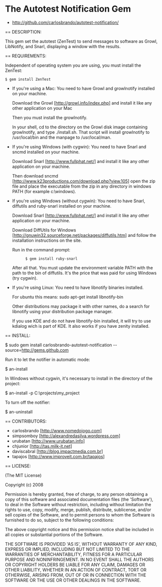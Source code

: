 The Autotest Notification Gem
=============================

* http://github.com/carlosbrando/autotest-notification/


== DESCRIPTION:

This gem set the autotest (ZenTest) to send messages to software as Growl, LibNotify, and Snarl, displaying a window with the results.


== REQUIREMENTS:

Independent of operating system you are using, you must install the ZenTest:

	$ gem install ZenTest


* If you're using a Mac:
    You need to have Growl and growlnotify installed on your machine.
    
    Download the Growl [http://growl.info/index.php] and install it like any other application on your Mac
    
    Then you must install the growlnotify.
    
    In your shell, cd to the directory on the Growl disk image containing growlnotify, and type ./install.sh.
    That script will install growlnotify to /usr/local/bin and the manpage to /usr/local/man.

    
* If you're using Windows (with cygwin):
    You need to have Snarl and sncmd installed on your machine.
    
    Download Snarl [http://www.fullphat.net/] and install it like any other application on your machine.
    
    Then download sncmd [http://www.k23productions.com/download.php?view.105] open the zip file and place 
    the executable from the zip in any directory in windows PATH (for example c:\windows).


* If you're using Windows (without cygwin):
    You need to have Snarl, diffutils and ruby-snarl installed on your machine.

    Download Snarl [http://www.fullphat.net/] and install it like any other application on your machine.

    Download DiffUtils for Windows [http://gnuwin32.sourceforge.net/packages/diffutils.htm] and follow the installation instructions on the site.
    
    Run in the command prompt:

			$ gem install ruby-snarl
    
    After all that. You must update the environment variable PATH with the path to the bin of diffutils.
    It's the price that was paid for using Windows (try cygwin).
    
    
* If you're using Linux:
    You need to have libnotify binaries installed.
    
    For ubuntu this means: sudo apt-get install libnotify-bin
    
    Other distributions may package it with other names, do a search for libnotify using your distribution package manager.
    
    If you use KDE and do not have libnotify-bin installed, it will try to use kdialog wich is part of KDE.
    It also works if you have zenity installed.


== INSTALL:

  $ sudo gem install carlosbrando-autotest-notification --source=http://gems.github.com
  
Run it to let the notifier in automatic mode:

  $ an-install

In Windows without cygwin, it's necessary to install in the directory of the project:
  
  $ an-install -p C:\projects\my_project

To turn off the notifier:
  
  $ an-uninstall


== CONTRIBUTORS:

* carlosbrando [http://www.nomedojogo.com]
* simpsomboy [http://alexandredasilva.wordpress.com]
* urubatan [http://www.urubatan.info]
* chjunior [http://tas.milk-it.net]
* daviscabral [http://blog.impactmedia.com.br]
* tapajos [http://www.improveit.com.br/tapajos]


== LICENSE:

(The MIT License)

Copyright (c) 2008

Permission is hereby granted, free of charge, to any person obtaining
a copy of this software and associated documentation files (the
'Software'), to deal in the Software without restriction, including
without limitation the rights to use, copy, modify, merge, publish,
distribute, sublicense, and/or sell copies of the Software, and to
permit persons to whom the Software is furnished to do so, subject to
the following conditions:

The above copyright notice and this permission notice shall be
included in all copies or substantial portions of the Software.

THE SOFTWARE IS PROVIDED 'AS IS', WITHOUT WARRANTY OF ANY KIND,
EXPRESS OR IMPLIED, INCLUDING BUT NOT LIMITED TO THE WARRANTIES OF
MERCHANTABILITY, FITNESS FOR A PARTICULAR PURPOSE AND NONINFRINGEMENT.
IN NO EVENT SHALL THE AUTHORS OR COPYRIGHT HOLDERS BE LIABLE FOR ANY
CLAIM, DAMAGES OR OTHER LIABILITY, WHETHER IN AN ACTION OF CONTRACT,
TORT OR OTHERWISE, ARISING FROM, OUT OF OR IN CONNECTION WITH THE
SOFTWARE OR THE USE OR OTHER DEALINGS IN THE SOFTWARE.